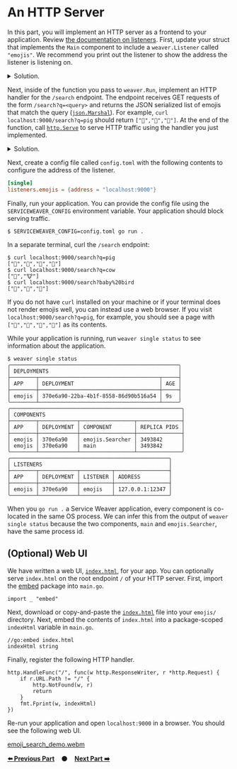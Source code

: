 # An HTTP Server

In this part, you will implement an HTTP server as a frontend to your
application. Review [the documentation on listeners][listeners]. First, update
your struct that implements the `Main` component to include a `weaver.Listener`
called `"emojis"`. We recommend you print out the listener to show the address
the listener is listening on.

<details>
<summary>Solution.</summary>

https://github.com/ServiceWeaver/workshops/blob/62322cde0019ad7c3c02804590f342291aebccf2/04/main.go#L36-L45
</details>

Next, inside of the function you pass to `weaver.Run`, implement an HTTP handler
for the `/search` endpoint. The endpoint receives GET requests of the form
`/search?q=<query>` and returns the JSON serialized list of emojis that match
the query ([`json.Marshal`](https://pkg.go.dev/encoding/json#Marshal)). For
example, `curl localhost:9000/search?q=pig` should return `["🐖","🐷","🐽"]`. At
the end of the function, call [`http.Serve`][http.Serve] to serve HTTP traffic
using the handler you just implemented.

<details>
<summary>Solution.</summary>

https://github.com/ServiceWeaver/workshops/blob/62322cde0019ad7c3c02804590f342291aebccf2/04/main.go#L43-L72
</details>

Next, create a config file called `config.toml` with the following contents to
configure the address of the listener.

```toml
[single]
listeners.emojis = {address = "localhost:9000"}
```

Finally, run your application. You can provide the config file using the
`SERVICEWEAVER_CONFIG` environment variable. Your application should block
serving traffic.

```
$ SERVICEWEAVER_CONFIG=config.toml go run .
```

In a separate terminal, curl the `/search` endpoint:

```
$ curl localhost:9000/search?q=pig
["🐖","🐗","🐷","🐽"]
$ curl localhost:9000/search?q=cow
["🐄","🐮"]
$ curl localhost:9000/search?baby%20bird
["🐣","🐤","🐥"]
```

If you do not have `curl` installed on your machine or if your terminal does not
render emojis well, you can instead use a web browser. If you visit
`localhost:9000/search?q=pig`, for example, you should see a page with
`["🐖","🐗","🐷","🐽"]` as its contents.

While your application is running, run `weaver single status` to see information
about the application.

```
$ weaver single status
╭─────────────────────────────────────────────────────╮
│ DEPLOYMENTS                                         │
├────────┬──────────────────────────────────────┬─────┤
│ APP    │ DEPLOYMENT                           │ AGE │
├────────┼──────────────────────────────────────┼─────┤
│ emojis │ 370e6a90-22ba-4b1f-8558-86d90b516a54 │ 9s  │
╰────────┴──────────────────────────────────────┴─────╯
╭──────────────────────────────────────────────────────╮
│ COMPONENTS                                           │
├────────┬────────────┬─────────────────┬──────────────┤
│ APP    │ DEPLOYMENT │ COMPONENT       │ REPLICA PIDS │
├────────┼────────────┼─────────────────┼──────────────┤
│ emojis │ 370e6a90   │ emojis.Searcher │ 3493842      │
│ emojis │ 370e6a90   │ main            │ 3493842      │
╰────────┴────────────┴─────────────────┴──────────────╯
╭──────────────────────────────────────────────────╮
│ LISTENERS                                        │
├────────┬────────────┬──────────┬─────────────────┤
│ APP    │ DEPLOYMENT │ LISTENER │ ADDRESS         │
├────────┼────────────┼──────────┼─────────────────┤
│ emojis │ 370e6a90   │ emojis   │ 127.0.0.1:12347 │
╰────────┴────────────┴──────────┴─────────────────╯
```

When you `go run .` a Service Weaver application, every component is co-located
in the same OS process. We can infer this from the output of `weaver single
status` because the two components, `main` and `emojis.Searcher`, have the same
process id.

## (Optional) Web UI

We have written a web UI, [`index.html`](index.html), for your app. You can
optionally serve `index.html` on the root endpoint `/` of your HTTP server.
First, import the [embed](embed) package into `main.go`.

```
import _ "embed"
```

Next, download or copy-and-paste the [`index.html`](index.html) file into your
`emojis/` directory. Next, embed the contents of `index.html` into a
package-scoped `indexHtml` variable in `main.go`.

```
//go:embed index.html
indexHtml string
```

Finally, register the following HTTP handler.

```
http.HandleFunc("/", func(w http.ResponseWriter, r *http.Request) {
	if r.URL.Path != "/" {
		http.NotFound(w, r)
		return
	}
	fmt.Fprint(w, indexHtml)
})
```

Re-run your application and open `localhost:9000` in a browser. You should see
the following web UI.

[emoji_search_demo.webm](https://github.com/ServiceWeaver/workshops/assets/3654277/8ced2cb0-18c2-41fc-b14f-cc4f602deb38)

[**:arrow_left: Previous Part**](../03)
&nbsp;&nbsp;&nbsp;:black_circle:&nbsp;&nbsp;&nbsp;
[**Next Part :arrow_right:**](../05)

[listeners]: https://serviceweaver.dev/docs.html#step-by-step-tutorial-listeners
[ListenerOptions]: https://pkg.go.dev/github.com/ServiceWeaver/weaver#ListenerOptions
[http.Serve]: https://pkg.go.dev/net/http#Serve
[embed]: https://pkg.go.dev/embed
